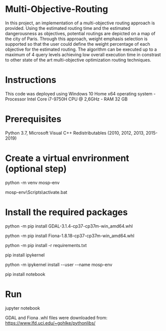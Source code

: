 # Multi-Objective-Routing
 In this project, an implementation of a multi-objective routing approach is provided.
 Using the estimated routing time and the estimated dangerousness as objectives, potential routings are depicted on a map of the city of Paris. Through this approach, weight emphasis selection is supported so that the user could define the weight percentage of each objective for the estimated routing. 
 The algorithm can be executed up to a maximum of 4 query levels achieving low overall execution time in constrast to other state of the art multi-objective optimization routing techniques.
 
# Instructions
This code was deployed using Windows 10 Home x64 operating system - Processor Intel Core i7-9750H CPU @ 2,6GHz - RAM 32 GB
 
# Prerequisites
Python 3.7, Microsoft Visual C++ Redistributables (2010, 2012, 2013, 2015-2019)
 
# Create a virtual envrironment (optional step)
python -m venv mosp-env

mosp-env\Scripts\activate.bat

# Install the required packages
python -m pip install GDAL-3.1.4-cp37-cp37m-win_amd64.whl

python -m pip install Fiona-1.8.18-cp37-cp37m-win_amd64.whl

python -m pip install -r requirements.txt

pip install ipykernel

python -m ipykernel install --user --name mosp-env

pip install notebook
 
# Run
jupyter notebook
 
 
 
 
GDAL and Fiona .whl files were downloaded from:
https://www.lfd.uci.edu/~gohlke/pythonlibs/